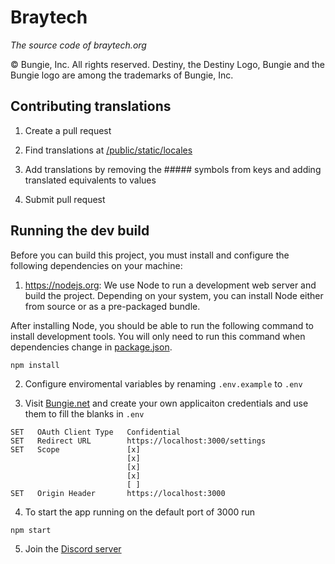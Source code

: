 # Braytech
_The source code of braytech.org_

© Bungie, Inc. All rights reserved. Destiny, the Destiny Logo, Bungie and the Bungie logo are among the trademarks of Bungie, Inc.

## Contributing translations

1.  Create a pull request

2.  Find translations at [/public/static/locales](https://github.com/justrealmilk/braytech.org/tree/master/public/static/locales)

3.  Add translations by removing the ##### symbols from keys and adding translated equivalents to values

4.  Submit pull request

## Running the dev build

Before you can build this project, you must install and configure the following dependencies on your machine:

1.  https://nodejs.org: We use Node to run a development web server and build the project.
    Depending on your system, you can install Node either from source or as a pre-packaged bundle.

After installing Node, you should be able to run the following command to install development tools.
You will only need to run this command when dependencies change in [package.json](package.json).
```
npm install
```
2.  Configure enviromental variables by renaming `.env.example` to `.env`

3.  Visit [Bungie.net](https://www.bungie.net/en/Application/Create) and create your own applicaiton credentials and use them to fill the blanks in `.env`
```
SET   OAuth Client Type   Confidential
SET   Redirect URL        https://localhost:3000/settings
SET   Scope               [x]
                          [x]
                          [x]
                          [x]
                          [ ]
SET   Origin Header       https://localhost:3000
```
4.  To start the app running on the default port of 3000 run 
```
npm start
```
5.  Join the [Discord server](https://discordapp.com/invite/Y68xDsG)
